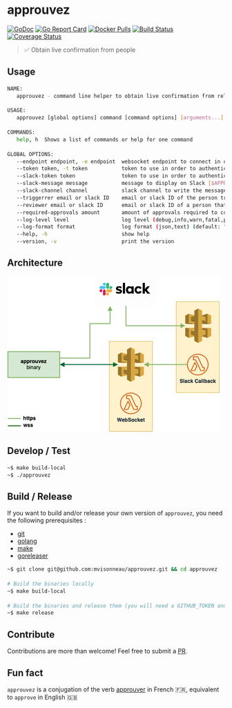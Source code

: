 # approuvez

[![GoDoc](https://godoc.org/github.com/mvisonneau/approuvez?status.svg)](https://godoc.org/github.com/mvisonneau/approuvez)
[![Go Report Card](https://goreportcard.com/badge/github.com/mvisonneau/approuvez)](https://goreportcard.com/report/github.com/mvisonneau/approuvez)
[![Docker Pulls](https://img.shields.io/docker/pulls/mvisonneau/approuvez.svg)](https://hub.docker.com/r/mvisonneau/approuvez/)
[![Build Status](https://cloud.drone.io/api/badges/mvisonneau/approuvez/status.svg)](https://cloud.drone.io/mvisonneau/approuvez)
[![Coverage Status](https://coveralls.io/repos/github/mvisonneau/approuvez/badge.svg?branch=master)](https://coveralls.io/github/mvisonneau/approuvez?branch=master)

> ✅ Obtain live confirmation from people

## Usage

```bash
NAME:
   approuvez - command line helper to obtain live confirmation from relevant people

USAGE:
   approuvez [global options] command [command options] [arguments...]

COMMANDS:
   help, h  Shows a list of commands or help for one command

GLOBAL OPTIONS:
   --endpoint endpoint, -e endpoint  websocket endpoint to connect in order to listen for events [$APPROUVEZ_ENDPOINT]
   --token token, -t token           token to use in order to authenticate against the endpoint [$APPROUVEZ_TOKEN]
   --slack-token token               token to use in order to authenticate requests against slack [$APPROUVEZ_SLACK_TOKEN]
   --slack-message message           message to display on Slack [$APPROUVEZ_SLACK_MESSAGE]
   --slack-channel channel           slack channel to write the message onto [$APPROUVEZ_SLACK_CHANNEL]
   --triggerrer email or slack ID    email or slack ID of the person trigerring the message [$APPROUVEZ_TRIGGERRER]
   --reviewer email or slack ID      email or slack ID of a person that should review the message [$APPROUVEZ_REVIEWER]
   --required-approvals amount       amount of approvals required to consider it approved (default to all defined reviewers) (default: 0) [$APPROUVEZ_REQUIRED_APPROVALS]
   --log-level level                 log level (debug,info,warn,fatal,panic) (default: "info") [$APPROUVEZ_LOG_LEVEL]
   --log-format format               log format (json,text) (default: "text") [$APPROUVEZ_LOG_FORMAT]
   --help, -h                        show help
   --version, -v                     print the version
```

## Architecture

![approuvez_architecture](docs/images/approuvez_architecture.png)

## Develop / Test

```bash
~$ make build-local
~$ ./approuvez
```

## Build / Release

If you want to build and/or release your own version of `approuvez`, you need the following prerequisites :

- [git](https://git-scm.com/)
- [golang](https://golang.org/)
- [make](https://www.gnu.org/software/make/)
- [goreleaser](https://goreleaser.com/)

```bash
~$ git clone git@github.com:mvisonneau/approuvez.git && cd approuvez

# Build the binaries locally
~$ make build-local

# Build the binaries and release them (you will need a GITHUB_TOKEN and to reconfigure .goreleaser.yml)
~$ make release
```

## Contribute

Contributions are more than welcome! Feel free to submit a [PR](https://github.com/mvisonneau/approuvez/pulls).

## Fun fact

`approuvez` is a conjugation of the verb [approuver](https://www.larousse.fr/conjugaison/francais/approuver/518) in French 🇫🇷, equivalent to `approve` in English 🇬🇧
